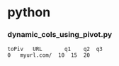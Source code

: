 # python

### dynamic_cols_using_pivot.py
```
toPiv 	URL 	  q1 	q2 	q3
0 	myurl.com/ 	10 	15 	20
```
